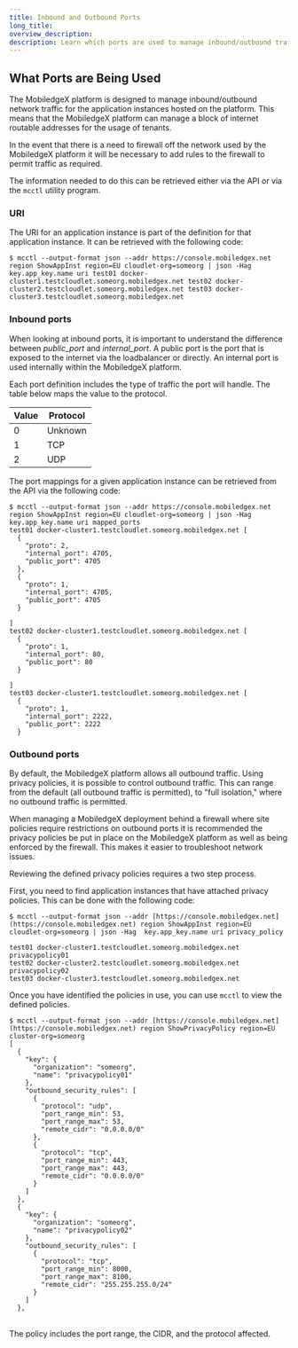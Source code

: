 ```yaml
---
title: Inbound and Outbound Ports
long_title:
overview_description:
description: Learn which ports are used to manage inbound/outbound traffic on the MobiledgeX platform
---
```


## What Ports are Being Used

The MobiledgeX platform is designed to manage inbound/outbound network traffic for the application instances hosted on the platform. This means that the MobiledgeX platform can manage a block of internet routable addresses for the usage of tenants.

In the event that there is a need to firewall off the network used by the MobiledgeX platform it will be necessary to add rules to the firewall to permit traffic as required.

The information needed to do this can be retrieved either via the API or via the `mcctl` utility program.

### URI

The URI for an application instance is part of the definition for that application instance. It can be retrieved with the following code:

`$ mcctl --output-format json --addr https://console.mobiledgex.net region ShowAppInst region=EU cloudlet-org=someorg | json -Hag key.app_key.name uri test01 docker-cluster1.testcloudlet.someorg.mobiledgex.net test02 docker-cluster2.testcloudlet.someorg.mobiledgex.net test03 docker-cluster3.testcloudlet.someorg.mobiledgex.net`

### Inbound ports

When looking at inbound ports, it is important to understand the difference between *public_port* and *internal_port*. A public port is the port that is exposed to the internet via the loadbalancer or directly. An internal port is used internally within the MobiledgeX platform.

Each port definition includes the type of traffic the port will handle. The table below maps the value to the protocol.

| Value | Protocol |
|-------|----------|
| 0     | Unknown  |
| 1     | TCP      |
| 2     | UDP      |

The port mappings for a given application instance can be retrieved from the API via the following code:

```
$ mcctl --output-format json --addr https://console.mobiledgex.net region ShowAppInst region=EU cloudlet-org=someorg | json -Hag  key.app_key.name uri mapped_ports
test01 docker-cluster1.testcloudlet.someorg.mobiledgex.net [
  {
    "proto": 2,
    "internal_port": 4705,
    "public_port": 4705
  },
  {
    "proto": 1,
    "internal_port": 4705,
    "public_port": 4705
  }

]
test02 docker-cluster1.testcloudlet.someorg.mobiledgex.net [
  {
    "proto": 1,
    "internal_port": 80,
    "public_port": 80
  }

]
test03 docker-cluster1.testcloudlet.someorg.mobiledgex.net [
  {
    "proto": 1,
    "internal_port": 2222,
    "public_port": 2222
  }

```

### Outbound ports

By default, the MobiledgeX platform allows all outbound traffic. Using privacy policies, it is possible to control outbound traffic. This can range from the default (all outbound traffic is permitted), to "full isolation," where no outbound traffic is permitted.

When managing a MobiledgeX deployment behind a firewall where site policies require restrictions on outbound ports it is recommended the privacy policies be put in place on the MobiledgeX platform as well as being enforced by the firewall. This makes it easier to troubleshoot network issues.

Reviewing the defined privacy policies requires a two step process.

First, you need to find application instances that have attached privacy policies. This can be done with the following code:<br>

```
$ mcctl --output-format json --addr [https://console.mobiledgex.net](https://console.mobiledgex.net) region ShowAppInst region=EU cloudlet-org=someorg | json -Hag  key.app_key.name uri privacy_policy

test01 docker-cluster1.testcloudlet.someorg.mobiledgex.net privacypolicy01
test02 docker-cluster2.testcloudlet.someorg.mobiledgex.net privacypolicy02
test03 docker-cluster3.testcloudlet.someorg.mobiledgex.net

```

Once you have identified the policies in use, you can use `mcctl` to view the defined policies.

```
$ mcctl --output-format json --addr [https://console.mobiledgex.net](https://console.mobiledgex.net) region ShowPrivacyPolicy region=EU cluster-org=someorg
[
  {
    "key": {
      "organization": "someorg",
      "name": "privacypolicy01"
    },
    "outbound_security_rules": [
      {
        "protocol": "udp",
        "port_range_min": 53,
        "port_range_max": 53,
        "remote_cidr": "0.0.0.0/0"
      },
      {
        "protocol": "tcp",
        "port_range_min": 443,
        "port_range_max": 443,
        "remote_cidr": "0.0.0.0/0"
      }
    ]
  },
  {
    "key": {
      "organization": "someorg",
      "name": "privacypolicy02"
    },
    "outbound_security_rules": [
      {
        "protocol": "tcp",
        "port_range_min": 8000,
        "port_range_max": 8100,
        "remote_cidr": "255.255.255.0/24"
      }
    ]
  },

```

<br>The policy includes the port range, the CIDR, and the protocol affected.

